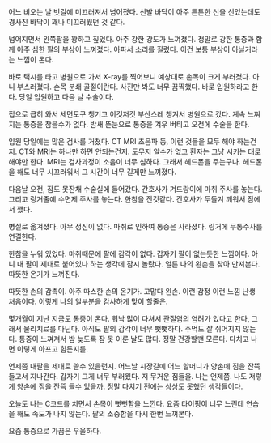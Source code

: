 
어느 비오는 날 빗길에 미끄러져서 넘어졌다.
신발 바닥이 아주 튼튼한 신을 신었는데도 
경사진 바닥이 꽤나 미끄러웠던 것 같다.

넘어지면서 왼쪽팔을 꽝하고 짚었다. 아주 강한 강도가 느껴졌다.
정말로 강한 통증과 함께 아주 심한 팔의 부상이 느껴졌다.
아파서 소리를 질렀다. 이건 보통 부상이 아닐거라는 느낌이 온다.

바로 택시를 타고 병원으로 가서 X-ray를 찍어보니 예상대로
손목이 크게 부러졌다. 아니 부스러졌다. 
손목 분쇄 골절이란다. 사진만 봐도 너무 끔찍했다.
바로 입원하라고 한다. 당일 입원하고 다음 날 수술이다.

집으로 급히 와서 세면도구 챙기고 이것저것 부산스레 챙겨서 
병원으로 갔다. 계속 느껴지는 통증을 참을수가 없다.
밤새 뜬눈으로 통증을 겨우 버티고 오전에 수술을 한다.

입원 당일에는 많은 검사를 거쳤다. CT MRI 초음파 등, 
이런 것들을 모두 해야 하는건지. CT와 MRI는 하나만 하면 안되는건지.
도무지 알수가 없고 환자는 그냥 시키는 대로 해야만 한다.
MRI는 검사과정이 소음이 너무 심하다. 그래서 헤드폰을 주는구나.
헤드폰을 해도 너무 시끄러워서 그 시간이 너무 길게만 느껴졌다.

다음날 오전, 잠도 못잔채 수술실에 들어갔다.
간호사가 겨드랑이에 마취 주사를 놓는다. 그리고 링거줄에 수면제 주사를 놓는다.
한참을 잔것같다. 간호사가 두들겨 깨워서 잠에서 깼다. 

병실로 옮겨졌다. 아무 정신이 없다.
마취로 인하여 통증은 사라졌다.
링거에 무통주사를 연결한다.

한참을 누워 있었다. 
마취때문에 팔에 감각이 없다. 갑자기 팔이 없는듯한 느낌이다.
아니 내 팔이 제대로 붙어있나 하는 생각에 잠시 놀랐다.
얼른 나의 왼손을 찾아 만져본다. 따뜻한 온기가 느껴진다.

따뜻한 손의 감촉이. 아주 따스한 손의 온기가.
고맙다 왼손. 이런 감정 이런 느낌 난생 처음이다.
이렇게 나의 일부분을 감사하게 맞이 할줄은.

몇개월이 지난 지금도 통증이 온다. 
워낙 많이 다쳐서 관절염의 염려가 있다고 한다, 그래서 물리치료를 다닌다.
아직도 팔의 감각이 너무 뻣뻣하다. 주먹도 잘 쥐어지지 않는다.
통증이 느껴져서 밤 늦도록 잠 못 이룬 날도 많다.
정말 건강할땐 모른다. 다치고 나면 이렇게 아프고 힘든지를.

언제쯤 내팔을 제대로 쓸수 있을런지.
어느날 시장길에 어느 할머니가 양손에 짐을 잔뜩들고서 지나간다.
갑자기 그게 너무 부러웠다. 저 무거운 짐들을.
나는 언제쯤. 나도 저렇게 양손에 짐을 잔뜩 들수 있을까.
정말 다치기 전에는 상상도 못했던 생각들이다. 

오늘도 나는 C코드를 치면서 손목이 뻣뻣함을 느낀다.
요즘 타이핑이 너무 느린데 연습을 해도 속도가 나지 않는다.
팔의 소중함을 다시 한번 느껴본다.

요즘 통증으로 가끔은 우울하다.



 
